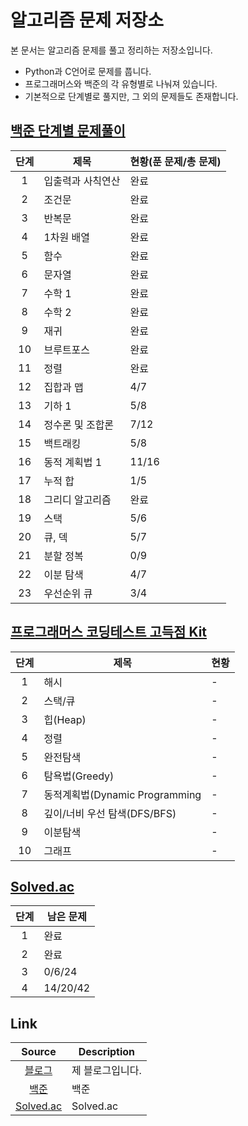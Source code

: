 # 알고리즘 문제 저장소
본 문서는 알고리즘 문제를 풀고 정리하는 저장소입니다.

- Python과 C언어로 문제를 풉니다.
- 프로그래머스와 백준의 각 유형별로 나눠져 있습니다.
- 기본적으로 단계별로 풀지만, 그 외의 문제들도 존재합니다.

## [백준 단계별 문제풀이](https://www.acmicpc.net/step)
| 단계 | 제목 | 현황(푼 문제/총 문제) |
|:---:|---|---|
| 1 | 입출력과 사칙연산 | 완료 |
| 2 | 조건문 | 완료 |
| 3 | 반복문 | 완료 |
| 4 | 1차원 배열 | 완료 |
| 5 | 함수 | 완료 |
| 6 | 문자열 | 완료 |
| 7 | 수학 1 | 완료 |
| 8 | 수학 2 | 완료 |
| 9 | 재귀 | 완료 |
| 10 | 브루트포스| 완료 |
| 11 | 정렬 | 완료 |
| 12 | 집합과 맵 | 4/7 |
| 13 | 기하 1 | 5/8 |
| 14 | 정수론 및 조합론 | 7/12 |
| 15 | 백트래킹 | 5/8 |
| 16 | 동적 계획법 1 | 11/16 |
| 17 | 누적 합 | 1/5 |
| 18 | 그리디 알고리즘 | 완료 |
| 19 | 스택 | 5/6 |
| 20 | 	큐, 덱 | 5/7 |
| 21 | 분할 정복 | 0/9 |
| 22 | 이분 탐색 | 4/7 |
| 23 | 우선순위 큐 | 3/4 |

## [프로그래머스 코딩테스트 고득점 Kit](https://programmers.co.kr/learn/challenges?tab=algorithm_practice_kit)
| 단계 | 제목 | 현황 |
|:---:|---|---|
| 1 | 해시 | - |
| 2 | 스택/큐 | - |
| 3 | 힙(Heap) | - |
| 4 | 정렬 | - |
| 5 | 완전탐색 | - |
| 6 | 탐욕법(Greedy) | - |
| 7 | 동적계획법(Dynamic Programming | - |
| 8 | 깊이/너비 우선 탐색(DFS/BFS) | - |
| 9 | 이분탐색 | - |
| 10 | 그래프 | - |


## [Solved.ac](https://solved.ac/class)

| 단계 | 남은 문제 |
|:---:|---|
| 1 | 완료 |
| 2 | 완료 |
| 3 | 0/6/24 |
| 4 | 14/20/42 |


## 
## Link
| Source | Description |
|:---:|---|
| [블로그](https://blog.naver.com/gimhun0) | 제 블로그입니다. |
| [백준](https://www.acmicpc.net/user/jj150618) | 백준 |
| [Solved.ac](https://solved.ac/profile/jj150618) | Solved.ac |
<br/>
